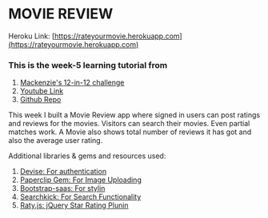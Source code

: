 # MOVIE REVIEW  

Heroku Link: [https://rateyourmovie.herokuapp.com](https://rateyourmovie.herokuapp.com)

### This is the week-5 learning tutorial from  
1. [Mackenzie's 12-in-12 challenge](https://mackenziechild.me/12-in-12/)  
2. [Youtube Link](https://www.youtube.com/watch?v=0DR5JLZ2Qgg)  
3. [Github Repo](https://github.com/mackenziechild/movie_review)  

This week I built a Movie Review app  where signed in users can post ratings and reviews for the movies. Visitors can search their movies. Even partial matches work. A Movie also shows total number of reviews it has got and also the average user rating.

Additional libraries &  gems and resources used:  
1. [Devise: For authentication](https://github.com/plataformatec/devise)  
2. [Paperclip Gem: For Image Uploading](https://github.com/thoughtbot/paperclip)   
3. [Bootstrap-saas: For stylin](https://github.com/twbs/bootstrap-sass)  
4. [Searchkick: For Search Functionality](https://github.com/ankane/searchkick)  
5. [Raty.js: jQuery Star Rating Plunin](https://github.com/wbotelhos/raty)  
  
  
  
  
  
  
  
  
  
  



